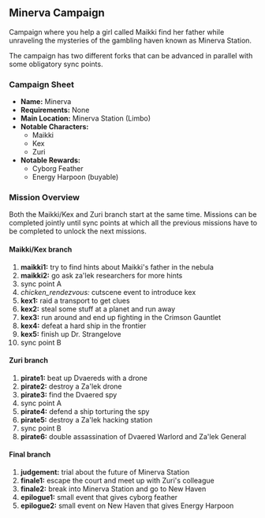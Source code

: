 ## Minerva Campaign

Campaign where you help a girl called Maikki find her father while unraveling
the mysteries of the gambling haven known as Minerva Station.

The campaign has two different forks that can be advanced in parallel with some
obligatory sync points.

### Campaign Sheet

* **Name:** Minerva
* **Requirements:** None
* **Main Location:** Minerva Station (Limbo)
* **Notable Characters:**
   * Maikki
   * Kex
   * Zuri
* **Notable Rewards:**
   * Cyborg Feather
   * Energy Harpoon (buyable)

### Mission Overview

Both the Maikki/Kex and Zuri branch start at the same time. Missions can be
completed jointly until sync points at which all the previous missions have to
be completed to unlock the next missions.

#### Maikki/Kex branch

1. **maikki1:** try to find hints about Maikki's father in the nebula
1. **maikki2:** go ask za'lek researchers for more hints
1. sync point A
1. *chicken_rendezvous:* cutscene event to introduce kex
1. **kex1:** raid a transport to get clues
1. **kex2:** steal some stuff at a planet and run away
1. **kex3:** run around and end up fighting in the Crimson Gauntlet
1. **kex4:** defeat a hard ship in the frontier
1. **kex5:** finish up Dr. Strangelove
1. sync point B

#### Zuri branch

1. **pirate1:** beat up Dvaereds with a drone
1. **pirate2:** destroy a Za'lek drone
1. **pirate3:** find the Dvaered spy
1. sync point A
1. **pirate4:** defend a ship torturing the spy
1. **pirate5:** destroy a Za'lek hacking station
1. sync point B
1. **pirate6:** double assassination of Dvaered Warlord and Za'lek General

#### Final branch

1. **judgement:** trial about the future of Minerva Station
1. **finale1:** escape the court and meet up with Zuri's colleague
1. **finale2:** break into Minerva Station and go to New Haven
1. **epilogue1:** small event that gives cyborg feather
1. **epilogue2:** small event on New Haven that gives Energy Harpoon
